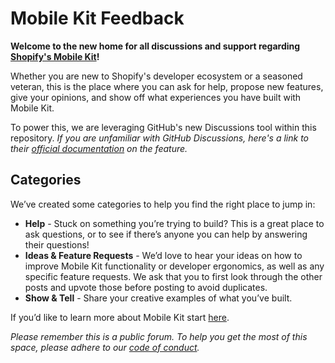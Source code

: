# Mobile Kit Feedback

**Welcome to the new home for all discussions and support regarding [Shopify's Mobile Kit](https://shopify.dev/docs/custom-storefronts/mobile-kit)!**

Whether you are new to Shopify's developer ecosystem or a seasoned veteran, this is the place where you can ask for help, propose new features, give your opinions, and show off what experiences you have built with Mobile Kit.

To power this, we are leveraging GitHub's new Discussions tool within this repository. *If you are unfamiliar with GitHub Discussions, here's a link to their [official documentation](https://docs.github.com/en/discussions) on the feature.*

## Categories

We’ve created some categories to help you find the right place to jump in:

* **Help** - Stuck on something you’re trying to build? This is a great place to ask questions, or to see if there’s anyone you can help by answering their questions! 
* **Ideas & Feature Requests** - We’d love to hear your ideas on how to improve Mobile Kit functionality or developer ergonomics, as well as any specific feature requests. We ask that you to first look through the other posts and upvote those before posting to avoid duplicates.
* **Show & Tell** - Share your creative examples of what you’ve built.

If you’d like to learn more about Mobile Kit start [here](https://shopify.dev/docs/custom-storefronts/mobile-kit).

*Please remember this is a public forum. To help you get the most of this space, please adhere to our [code of conduct](./CODE_OF_CONDUCT.md).* 
